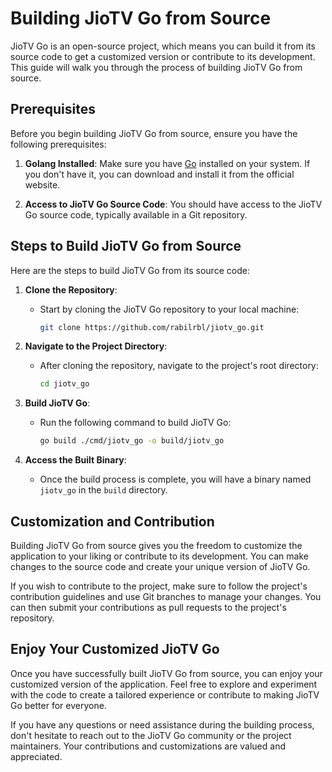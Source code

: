 # Building JioTV Go from Source

JioTV Go is an open-source project, which means you can build it from its source code to get a customized version or contribute to its development. This guide will walk you through the process of building JioTV Go from source.

## Prerequisites

Before you begin building JioTV Go from source, ensure you have the following prerequisites:

1. **Golang Installed**: Make sure you have [Go](https://golang.org/) installed on your system. If you don't have it, you can download and install it from the official website.

2. **Access to JioTV Go Source Code**: You should have access to the JioTV Go source code, typically available in a Git repository.

## Steps to Build JioTV Go from Source

Here are the steps to build JioTV Go from its source code:

1. **Clone the Repository**:
   - Start by cloning the JioTV Go repository to your local machine:
     ```sh
     git clone https://github.com/rabilrbl/jiotv_go.git
     ```

2. **Navigate to the Project Directory**:
   - After cloning the repository, navigate to the project's root directory:
     ```sh
     cd jiotv_go
     ```

3. **Build JioTV Go**:
   - Run the following command to build JioTV Go:
     ```sh
     go build ./cmd/jiotv_go -o build/jiotv_go
     ```

4. **Access the Built Binary**:
   - Once the build process is complete, you will have a binary named `jiotv_go` in the `build` directory.

## Customization and Contribution

Building JioTV Go from source gives you the freedom to customize the application to your liking or contribute to its development. You can make changes to the source code and create your unique version of JioTV Go.

If you wish to contribute to the project, make sure to follow the project's contribution guidelines and use Git branches to manage your changes. You can then submit your contributions as pull requests to the project's repository.

## Enjoy Your Customized JioTV Go

Once you have successfully built JioTV Go from source, you can enjoy your customized version of the application. Feel free to explore and experiment with the code to create a tailored experience or contribute to making JioTV Go better for everyone.

If you have any questions or need assistance during the building process, don't hesitate to reach out to the JioTV Go community or the project maintainers. Your contributions and customizations are valued and appreciated.
